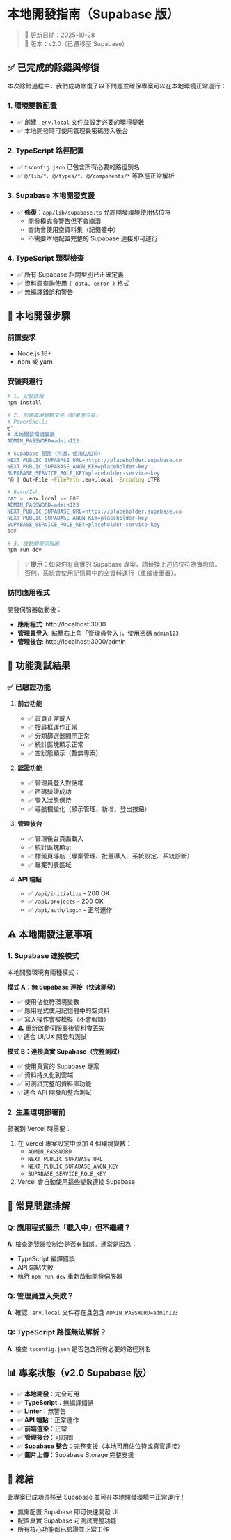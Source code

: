 # 本地開發指南（Supabase 版）

> 📅 更新日期：2025-10-28  
> 🔄 版本：v2.0（已遷移至 Supabase）

## ✅ 已完成的除錯與修復

本次除錯過程中，我們成功修復了以下問題並確保專案可以在本地環境正常運行：

### 1. **環境變數配置**
- ✅ 創建 `.env.local` 文件並設定必要的環境變數
- ✅ 本地開發時可使用管理員密碼登入後台

### 2. **TypeScript 路徑配置**
- ✅ `tsconfig.json` 已包含所有必要的路徑別名
- ✅ `@/lib/*`、`@/types/*`、`@/components/*` 等路徑正常解析

### 3. **Supabase 本地開發支援**
- ✅ **修復**：`app/lib/supabase.ts` 允許開發環境使用佔位符
  - 開發模式會警告但不會崩潰
  - 查詢會使用空資料集（記憶體中）
  - 不需要本地配置完整的 Supabase 連接即可運行

### 4. **TypeScript 類型檢查**
- ✅ 所有 Supabase 相關型別已正確定義
- ✅ 資料庫查詢使用 `{ data, error }` 格式
- ✅ 無編譯錯誤和警告

## 🚀 本地開發步驟

### 前置要求
- Node.js 18+
- npm 或 yarn

### 安裝與運行

```bash
# 1. 安裝依賴
npm install

# 2. 創建環境變數文件（如果還沒有）
# PowerShell:
@"
# 本地開發環境變數
ADMIN_PASSWORD=admin123

# Supabase 配置（可選，使用佔位符）
NEXT_PUBLIC_SUPABASE_URL=https://placeholder.supabase.co
NEXT_PUBLIC_SUPABASE_ANON_KEY=placeholder-key
SUPABASE_SERVICE_ROLE_KEY=placeholder-service-key
"@ | Out-File -FilePath .env.local -Encoding UTF8

# Bash/Zsh:
cat > .env.local << EOF
ADMIN_PASSWORD=admin123
NEXT_PUBLIC_SUPABASE_URL=https://placeholder.supabase.co
NEXT_PUBLIC_SUPABASE_ANON_KEY=placeholder-key
SUPABASE_SERVICE_ROLE_KEY=placeholder-service-key
EOF

# 3. 啟動開發伺服器
npm run dev
```

> 💡 **提示**：如果你有真實的 Supabase 專案，請替換上述佔位符為實際值。
> 否則，系統會使用記憶體中的空資料運行（重啟後重置）。

### 訪問應用程式

開發伺服器啟動後：
- **應用程式**: http://localhost:3000
- **管理員登入**: 點擊右上角「管理員登入」，使用密碼 `admin123`
- **管理後台**: http://localhost:3000/admin

## 📝 功能測試結果

### ✅ 已驗證功能
1. **前台功能**
   - ✅ 首頁正常載入
   - ✅ 搜尋框運作正常
   - ✅ 分類篩選器顯示正常
   - ✅ 統計區塊顯示正常
   - ✅ 空狀態顯示（暫無專案）

2. **認證功能**
   - ✅ 管理員登入對話框
   - ✅ 密碼驗證成功
   - ✅ 登入狀態保持
   - ✅ 導航欄變化（顯示管理、新增、登出按鈕）

3. **管理後台**
   - ✅ 管理後台頁面載入
   - ✅ 統計區塊顯示
   - ✅ 標籤頁導航（專案管理、批量導入、系統設定、系統診斷）
   - ✅ 專案列表區域

4. **API 端點**
   - ✅ `/api/initialize` - 200 OK
   - ✅ `/api/projects` - 200 OK
   - ✅ `/api/auth/login` - 正常運作

## ⚠️ 本地開發注意事項

### 1. **Supabase 連接模式**
本地開發環境有兩種模式：

**模式 A：無 Supabase 連接（快速開發）**
- ✅ 使用佔位符環境變數
- ✅ 應用程式使用記憶體中的空資料
- ✅ 寫入操作會被模擬（不會報錯）
- ⚠️ 重新啟動伺服器後資料會丟失
- 💡 適合 UI/UX 開發和測試

**模式 B：連接真實 Supabase（完整測試）**
- ✅ 使用真實的 Supabase 專案
- ✅ 資料持久化到雲端
- ✅ 可測試完整的資料庫功能
- 💡 適合 API 開發和整合測試

### 2. **生產環境部署前**
部署到 Vercel 時需要：
1. 在 Vercel 專案設定中添加 4 個環境變數：
   - `ADMIN_PASSWORD`
   - `NEXT_PUBLIC_SUPABASE_URL`
   - `NEXT_PUBLIC_SUPABASE_ANON_KEY`
   - `SUPABASE_SERVICE_ROLE_KEY`
2. Vercel 會自動使用這些變數連接 Supabase

## 🐛 常見問題排解

### Q: 應用程式顯示「載入中」但不繼續？
**A**: 檢查瀏覽器控制台是否有錯誤。通常是因為：
- TypeScript 編譯錯誤
- API 端點失敗
- 執行 `npm run dev` 重新啟動開發伺服器

### Q: 管理員登入失敗？
**A**: 確認 `.env.local` 文件存在且包含 `ADMIN_PASSWORD=admin123`

### Q: TypeScript 路徑無法解析？
**A**: 檢查 `tsconfig.json` 是否包含所有必要的路徑別名

## 📊 專案狀態（v2.0 Supabase 版）

- ✅ **本地開發**：完全可用
- ✅ **TypeScript**：無編譯錯誤
- ✅ **Linter**：無警告
- ✅ **API 端點**：正常運作
- ✅ **前端渲染**：正常
- ✅ **管理後台**：可訪問
- ✅ **Supabase 整合**：完整支援（本地可用佔位符或真實連接）
- ✅ **圖片上傳**：Supabase Storage 完整支援

## 🎉 總結

此專案已成功遷移至 Supabase 並可在本地開發環境中正常運行！
- 無需配置 Supabase 即可快速開發 UI
- 配置真實 Supabase 可測試完整功能
- 所有核心功能都已驗證並正常工作

